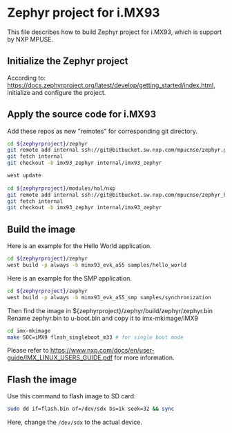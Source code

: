 Zephyr project for i.MX93
=========================

This file describes how to build Zephyr project for i.MX93, which is support by NXP MPUSE.   


## Initialize the Zephyr project

According to: https://docs.zephyrproject.org/latest/develop/getting_started/index.html, initialize and configure the project.



## Apply the source code for i.MX93
Add these repos as new "remotes" for corresponding git directory.

```bash
cd ${zephyrproject}/zephyr
git remote add internal ssh://git@bitbucket.sw.nxp.com/mpucnse/zephyr.git
git fetch internal
git checkout -b imx93_zephyr internal/imx93_zephyr

west update
 
cd ${zephyrproject}/modules/hal/nxp
git remote add internal ssh://git@bitbucket.sw.nxp.com/mpucnse/zephyr_hal.git
git fetch internal
git checkout -b imx93_zephyr internal/imx93_zephyr
```

## Build the image
Here is an example for the Hello World application.
```bash
cd ${zephyrproject}/zephyr
west build -p always -b mimx93_evk_a55 samples/hello_world
```

Here is an example for the SMP application.
```bash
cd ${zephyrproject}/zephyr
west build -p always -b mimx93_evk_a55_smp samples/synchronization
```

Then find the image in ${zephyrproject}/zephyr/build/zephyr/zephyr.bin  
Rename zephyr.bin to u-boot.bin and copy it to imx-mkimage/iMX9


```bash
cd imx-mkimage
make SOC=iMX9 flash_singleboot_m33 # for single boot mode
```
Please refer to https://www.nxp.com/docs/en/user-guide/IMX_LINUX_USERS_GUIDE.pdf for more information.

## Flash the image
Use this command to flash image to SD card:
```bash
sudo dd if=flash.bin of=/dev/sdx bs=1k seek=32 && sync
```
Here, change the `/dev/sdx` to the actual device.

